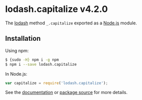 # lodash.capitalize v4.2.0

The [lodash](https://lodash.com/) method `_.capitalize` exported as a [Node.js](https://nodejs.org/) module.

## Installation

Using npm:
```bash
$ {sudo -H} npm i -g npm
$ npm i --save lodash.capitalize
```

In Node.js:
```js
var capitalize = require('lodash.capitalize');
```

See the [documentation](https://lodash.com/docs#capitalize) or [package source](https://github.com/lodash/lodash/blob/4.2.0-npm-packages/lodash.capitalize) for more details.
